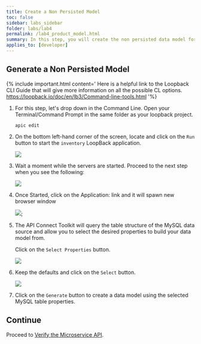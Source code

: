 ```yaml
---
title: Create a Non Persisted Model
toc: false
sidebar: labs_sidebar
folder: labs/lab4
permalink: /lab4_product_model.html
summary: In this step, you will create the non persisted data model for our inventory items by creating a model called Product and connecting it to the already defined inventory items mdoel. LoopBack is a data model driven framework. Let's generate this model and a remote method to return the same data that GET /items returns.
applies_to: [developer]
---
```


 
## Generate a Non Persisted Model

{% include important.html content='
    Here is a helpful link to the Loopback CLI Guide that will give more information on all the possible CL options. <a href="https://loopback.io/doc/en/lb3/Command-line-tools.html" target="_blank">https://loopback.io/doc/en/lb3/Command-line-tools.html</a>
'%}

1.  For this step, let's drop down in the Command Line.  Open your Terminal/Command Prompt in the same folder as your loopback project.  

    ```shell
    apic edit
    ```

1.  On the bottom left-hand corner of the screen, locate and click on the `Run` button to start the `inventory` LoopBack application.

    ![](./images/labs/lab1/run.png)

1.  Wait a moment while the servers are started. Proceed to the next step when you see the following:

    ![](./images/labs/lab1/app-running.png)

1.  Once Started, click on the Application: link and it will spawn new browser window

    ![](./images/captures/designer-toolbar.png);
    
	
1.  The API Connect Toolkit will query the table structure of the MySQL data source and allow you to select the desired properties to build your data model from.

    Click on the `Select Properties` button.
    
    ![](./images/labs/lab1/select-model-properties.png)

1.  Keep the defaults and click on the `Select` button.

    ![](./images/labs/lab1/select-model-properties-2.png)

1.  Click on the `Generate` button to create a data model using the selected MySQL table properties.

## Continue

Proceed to [Verify the Microservice API](lab4_verify_api.html).